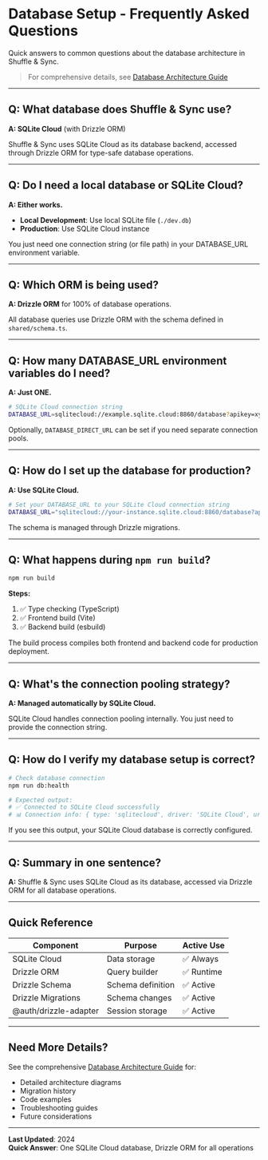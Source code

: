 # Database Setup - Frequently Asked Questions

Quick answers to common questions about the database architecture in Shuffle & Sync.

> For comprehensive details, see [Database Architecture Guide](DATABASE_ARCHITECTURE.md)

---

## Q: What database does Shuffle & Sync use?

**A: SQLite Cloud** (with Drizzle ORM)

Shuffle & Sync uses SQLite Cloud as its database backend, accessed through Drizzle ORM for type-safe database operations.

---

## Q: Do I need a local database or SQLite Cloud?

**A: Either works.**

- **Local Development**: Use local SQLite file (`./dev.db`)
- **Production**: Use SQLite Cloud instance

You just need one connection string (or file path) in your DATABASE_URL environment variable.

---

## Q: Which ORM is being used?

**A: Drizzle ORM** for 100% of database operations.

All database queries use Drizzle ORM with the schema defined in `shared/schema.ts`.

---

## Q: How many DATABASE_URL environment variables do I need?

**A: Just ONE.**

```bash
# SQLite Cloud connection string
DATABASE_URL=sqlitecloud://example.sqlite.cloud:8860/database?apikey=xyz
```

Optionally, `DATABASE_DIRECT_URL` can be set if you need separate connection pools.

---

## Q: How do I set up the database for production?

**A: Use SQLite Cloud.**

```bash
# Set your DATABASE_URL to your SQLite Cloud connection string
DATABASE_URL="sqlitecloud://your-instance.sqlite.cloud:8860/database?apikey=your-key"
```

The schema is managed through Drizzle migrations.

---

## Q: What happens during `npm run build`?

```bash
npm run build
```

**Steps:**

1. ✅ Type checking (TypeScript)
2. ✅ Frontend build (Vite)
3. ✅ Backend build (esbuild)

The build process compiles both frontend and backend code for production deployment.

---

## Q: What's the connection pooling strategy?

**A: Managed automatically by SQLite Cloud.**

SQLite Cloud handles connection pooling internally. You just need to provide the connection string.

---

## Q: How do I verify my database setup is correct?

```bash
# Check database connection
npm run db:health

# Expected output:
# ✅ Connected to SQLite Cloud successfully
# 📊 Connection info: { type: 'sqlitecloud', driver: 'SQLite Cloud', url: '***' }
```

If you see this output, your SQLite Cloud database is correctly configured.

---

## Q: Summary in one sentence?

**A:** Shuffle & Sync uses SQLite Cloud as its database, accessed via Drizzle ORM for all database operations.

---

## Quick Reference

| Component             | Purpose           | Active Use |
| --------------------- | ----------------- | ---------- |
| SQLite Cloud          | Data storage      | ✅ Always  |
| Drizzle ORM           | Query builder     | ✅ Runtime |
| Drizzle Schema        | Schema definition | ✅ Active  |
| Drizzle Migrations    | Schema changes    | ✅ Active  |
| @auth/drizzle-adapter | Session storage   | ✅ Active  |

---

## Need More Details?

See the comprehensive [Database Architecture Guide](DATABASE_ARCHITECTURE.md) for:

- Detailed architecture diagrams
- Migration history
- Code examples
- Troubleshooting guides
- Future considerations

---

**Last Updated**: 2024  
**Quick Answer**: One SQLite Cloud database, Drizzle ORM for all operations
